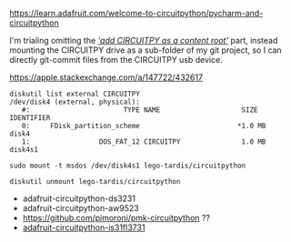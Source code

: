 

https://learn.adafruit.com/welcome-to-circuitpython/pycharm-and-circuitpython

I'm trialing omitting the
[_'add CIRCUITPY as a content root'_](https://learn.adafruit.com/welcome-to-circuitpython/pycharm-and-circuitpython#creating-a-project-on-a-computers-file-system-3105042-4)
part, instead mounting the CIRCUITPY drive as a sub-folder of my git project, so I can directly git-commit files
from the CIRCUITPY usb device.

https://apple.stackexchange.com/a/147722/432617

```commandline
diskutil list external CIRCUITPY
/dev/disk4 (external, physical):
   #:                       TYPE NAME                    SIZE       IDENTIFIER
   0:     FDisk_partition_scheme                        *1.0 MB     disk4
   1:                 DOS_FAT_12 CIRCUITPY               1.0 MB     disk4s1

sudo mount -t msdos /dev/disk4s1 lego-tardis/circuitpython
```

```commandline
diskutil unmount lego-tardis/circuitpython
```


* adafruit-circuitpython-ds3231
* adafruit-circuitpython-aw9523
* https://github.com/pimoroni/pmk-circuitpython ??
* [adafruit-circuitpython-is31fl3731](https://pypi.org/project/adafruit-circuitpython-is31fl3731/)

